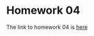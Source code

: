 # Homework 04

The link to homework 04 is [here](https://github.com/lucymei/STAT545-hw-Mei-Lucy/blob/master/hw04/hw04.md)
